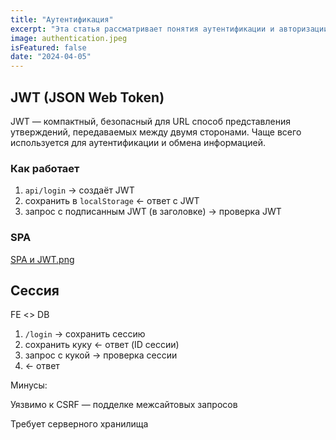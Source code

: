 ```yaml
---
title: "Аутентификация"
excerpt: "Эта статья рассматривает понятия аутентификации и авторизации, сравнивая JWT и аутентификацию на основе сессий. Узнайте, как работает каждый подход, их преимущества и потенциальные риски безопасности."
image: authentication.jpeg
isFeatured: false
date: "2024-04-05"
---
```


## JWT (JSON Web Token)

JWT — компактный, безопасный для URL способ представления утверждений, передаваемых между двумя сторонами.
Чаще всего используется для аутентификации и обмена информацией.

### Как работает

1. `api/login` → создаёт JWT
2. сохранить в `localStorage` ← ответ с JWT
3. запрос с подписанным JWT (в заголовке) → проверка JWT

### SPA

[SPA и JWT.png](jwt.png)

## Сессия

FE <> DB

1. `/login` → сохранить сессию
2. сохранить куку ← ответ (ID сессии)
3. запрос с кукой → проверка сессии
4. ← ответ

Минусы:

Уязвимо к CSRF — подделке межсайтовых запросов

Требует серверного хранилища
